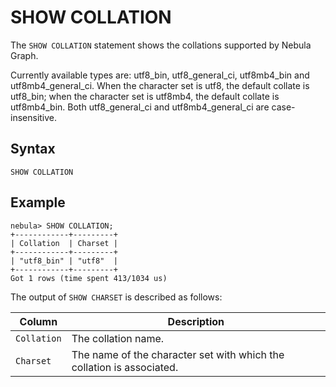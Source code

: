 # SHOW COLLATION

The `SHOW COLLATION` statement shows the collations supported by Nebula Graph.

Currently available types are: utf8_bin, utf8_general_ci, utf8mb4_bin and utf8mb4_general_ci. When the character set is utf8, the default collate is utf8_bin; when the character set is utf8mb4, the default collate is utf8mb4_bin. Both utf8_general_ci and utf8mb4_general_ci are case-insensitive.

## Syntax

```ngql
SHOW COLLATION
```

## Example

```ngql
nebula> SHOW COLLATION;
+------------+---------+
| Collation  | Charset |
+------------+---------+
| "utf8_bin" | "utf8"  |
+------------+---------+
Got 1 rows (time spent 413/1034 us)
```

The output of `SHOW CHARSET` is described as follows:

|Column|Description|
|-|-|
|`Collation`|The collation name.|
|`Charset`|The name of the character set with which the collation is associated.|
